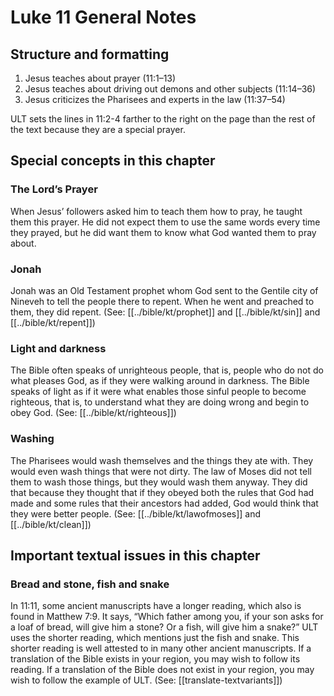 # Luke 11 General Notes

## Structure and formatting

1. Jesus teaches about prayer (11:1–13)
2. Jesus teaches about driving out demons and other subjects (11:14–36)
3. Jesus criticizes the Pharisees and experts in the law (11:37–54)

ULT sets the lines in 11:2-4 farther to the right on the page than the rest of the text because they are a special prayer.

## Special concepts in this chapter

### The Lord’s Prayer

When Jesus’ followers asked him to teach them how to pray, he taught them this prayer. He did not expect them to use the same words every time they prayed, but he did want them to know what God wanted them to pray about.

### Jonah

Jonah was an Old Testament prophet whom God sent to the Gentile city of Nineveh to tell the people there to repent. When he went and preached to them, they did repent. (See: [[../bible/kt/prophet]] and [[../bible/kt/sin]] and [[../bible/kt/repent]])

### Light and darkness

The Bible often speaks of unrighteous people, that is, people who do not do what pleases God, as if they were walking around in darkness. The Bible speaks of light as if it were what enables those sinful people to become righteous, that is, to understand what they are doing wrong and begin to obey God. (See: [[../bible/kt/righteous]])

### Washing

The Pharisees would wash themselves and the things they ate with. They would even wash things that were not dirty. The law of Moses did not tell them to wash those things, but they would wash them anyway. They did that because they thought that if they obeyed both the rules that God had made and some rules that their ancestors had added, God would think that they were better people. (See: [[../bible/kt/lawofmoses]] and [[../bible/kt/clean]])

## Important textual issues in this chapter

### Bread and stone, fish and snake

In 11:11, some ancient manuscripts have a longer reading, which also is found in Matthew 7:9. It says, “Which father among you, if your son asks for a loaf of bread, will give him a stone? Or a fish, will give him a snake?” ULT uses the shorter reading, which mentions just the fish and snake. This shorter reading is well attested to in many other ancient manuscripts. If a translation of the Bible exists in your region, you may wish to follow its reading. If a translation of the Bible does not exist in your region, you may wish to follow the example of ULT. (See: [[translate-textvariants]])